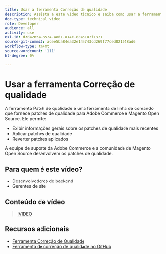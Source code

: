 ```yaml
---
title: Usar a ferramenta Correção de qualidade
description: Assista a este vídeo técnico e saiba como usar a ferramenta de correção de qualidade para Adobe Commerce e Magento Open Source.
doc-type: technical video
role: Developer
audience: all
activity: use
exl-id: d3d42654-8574-48d1-814c-ec46107f1371
source-git-commit: acee5ba84ea32e14a743cd269f77ced821548ad6
workflow-type: tm+mt
source-wordcount: '111'
ht-degree: 0%

---
```


# Usar a ferramenta Correção de qualidade

A ferramenta Patch de qualidade é uma ferramenta de linha de comando que fornece patches de qualidade para Adobe Commerce e Magento Open Source. Ele permite:

- Exibir informações gerais sobre os patches de qualidade mais recentes
- Aplicar patches de qualidade
- Reverter patches aplicados

A equipe de suporte da Adobe Commerce e a comunidade de Magento Open Source desenvolvem os patches de qualidade.

## Para quem é este vídeo?

- Desenvolvedores de backend
- Gerentes de site

## Conteúdo de vídeo

>[!VIDEO](https://video.tv.adobe.com/v/344000?quality=12&learn=on)

## Recursos adicionais

- [Ferramenta Correção de Qualidade](https://devdocs.magento.com/quality-patches/tool.html)
- [Ferramenta de correção de qualidade no GitHub](https://github.com/magento/quality-patches)
